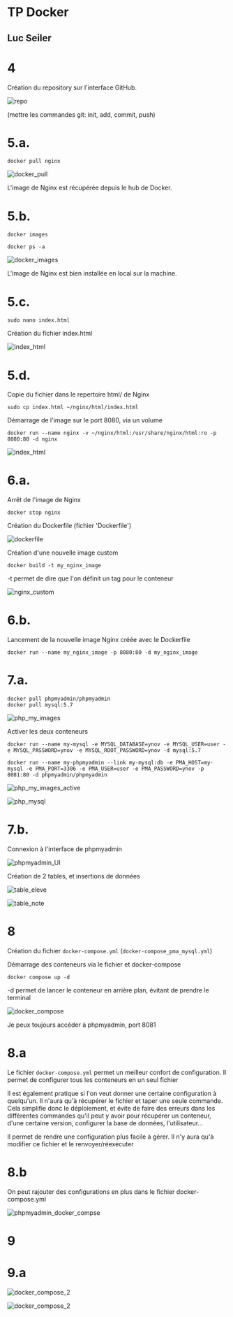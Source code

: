 # TP Docker

## Luc Seiler

<!-- ![docker_logo](img/docker_logo.png) -->
<!-- ![nginx_logo](img/nginx_logo.png) -->

# 4

Création du repository sur l'interface GitHub.

![repo](img/github_repo.png)

(mettre les commandes git: init, add, commit, push)

# 5.a.

```
docker pull nginx
```

![docker_pull](img/nginx_pull.png)

L'image de Nginx est récupérée depuis le hub de Docker.

# 5.b.

```
docker images
```

```
docker ps -a
```

![docker_images](img/nginx_local.png)

L'image de Nginx est bien installée en local sur la machine.

# 5.c.

```
sudo nano index.html
```

Création du fichier index.html

![index_html](img/index_html.png)

# 5.d.

Copie du fichier dans le repertoire html/ de Nginx

```
sudo cp index.html ~/nginx/html/index.html
```

Démarrage de l'image sur le port 8080, via un volume

```
docker run --name nginx -v ~/nginx/html:/usr/share/nginx/html:ro -p 8080:80 -d nginx
```

![index_html](img/nginx_index_ok.png)


# 6.a.

Arrêt de l'image de Nginx

```
docker stop nginx
```

Création du Dockerfile (fichier 'Dockerfile')

![dockerfile](img/dockerfile.png)

Création d'une nouvelle image custom

```
docker build -t my_nginx_image
```

-t permet de dire que l'on définit un tag pour le conteneur

![nginx_custom](img/nginx_custom.png)

# 6.b.

Lancement de la nouvelle image Nginx créée avec le Dockerfile

```
docker run --name my_nginx_image -p 8080:80 -d my_nginx_image
```

# 7.a.

```
docker pull phpmyadmin/phpmyadmin
docker pull mysql:5.7
```

![php_my_images](img/php_my_images.png)

Activer les deux conteneurs

```
docker run --name my-mysql -e MYSQL_DATABASE=ynov -e MYSQL_USER=user -e MYSQL_PASSWORD=ynov -e MYSQL_ROOT_PASSWORD=ynov -d mysql:5.7
```

```
docker run --name my-phpmyadmin --link my-mysql:db -e PMA_HOST=my-mysql -e PMA_PORT=3306 -e PMA_USER=user -e PMA_PASSWORD=ynov -p 8081:80 -d phpmyadmin/phpmyadmin
```

![php_my_images_active](img/php_my_images_active.png)

![php_mysql](img/pma_mysql.png)

# 7.b.

Connexion à l'interface de phpmyadmin

![phpmyadmin_UI](img/phpmyadmin_UI.png)

Création de 2 tables, et insertions de données

![table_eleve](img/table_eleve.png)

![table_note](img/table_note.png)

# 8

Création du fichier `docker-compose.yml` (`docker-compose_pma_mysql.yml`)

<!-- ![docker_compose_file](img/docker-compose-file.png) -->

Démarrage des conteneurs via le fichier et docker-compose

```
docker compose up -d
```

-d permet de lancer le conteneur en arrière plan, évitant de prendre le terminal 

![docker_compose](img/docker-compose.png)

Je peux toujours accéder à phpmyadmin, port 8081

# 8.a

Le fichier `docker-compose.yml` permet un meilleur confort de configuration. Il permet de configurer tous les conteneurs en un seul fichier

Il est également pratique si l'on veut donner une certaine configuration à quelqu'un. Il n'aura qu'à récupérer le fichier et taper une seule commande. Cela simplifie donc le déploiement, et évite de faire des erreurs dans les différentes commandes qu'il peut y avoir pour récupérer un conteneur, d'une certaine version, configurer la base de données, l'utilisateur...

Il permet de rendre une configuration plus facile à gérer. Il n'y aura qu'à modifier ce fichier et le renvoyer/réexecuter

# 8.b

On peut rajouter des configurations en plus dans le fichier docker-compose.yml

![phpmyadmin_docker_compse](img/phpmyadmin_docker-compose.png)

# 9

# 9.a

![docker_compose_2](img/docker-compose-file_9.png)

![docker_compose_2](img/docker-compose_9.png)